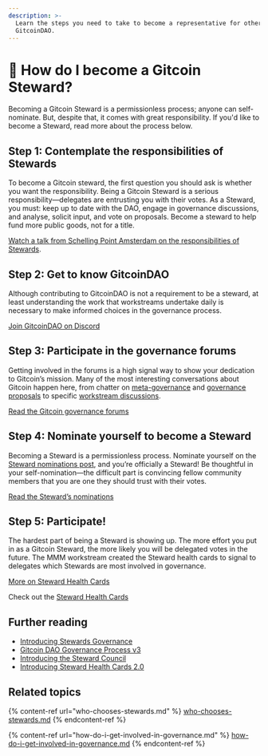 ```yaml
---
description: >-
  Learn the steps you need to take to become a representative for others in
  GitcoinDAO.
---
```


# 🏢 How do I become a Gitcoin Steward?

Becoming a Gitcoin Steward is a permissionless process; anyone can self-nominate. But, despite that, it comes with great responsibility. If you'd like to become a Steward, read more about the process below.

## Step 1: **Contemplate the responsibilities of Stewards**

To become a Gitcoin steward, the first question you should ask is whether you want the responsibility. Being a Gitcoin Steward is a serious responsibility—delegates are entrusting you with their votes. As a Steward, you must: keep up to date with the DAO, engage in governance discussions, and analyse, solicit input, and vote on proposals. Become a steward to help fund more public goods, not for a title.

[Watch a talk from Schelling Point Amsterdam on the responsibilities of Stewards](https://www.youtube.com/watch?v=C\_RYqnZAYnM).

## **Step 2: Get to know GitcoinDAO**

Although contributing to GitcoinDAO is not a requirement to be a steward, at least understanding the work that workstreams undertake daily is necessary to make informed choices in the governance process.

[Join GitcoinDAO on Discord](https://discord.com/invite/uYcVFDchRJ)

## Step 3: Participate in the governance forums

Getting involved in the forums is a high signal way to show your dedication to Gitcoin’s mission. Many of the most interesting conversations about Gitcoin happen here, from chatter on [meta-governance](https://gov.gitcoin.co/c/governance-meta/) and [governance proposals](https://gov.gitcoin.co/c/governance-proposals/) to specific [workstream discussions](https://gov.gitcoin.co/c/workstream-discussion/).

[Read the Gitcoin governance forums](https://gov.gitcoin.co/)

## Step 4: Nominate yourself to become a Steward

Becoming a Steward is a permissionless process. Nominate yourself on the [Steward nominations post](https://gov.gitcoin.co/t/introducing-stewards-governance/41), and you’re officially a Steward! Be thoughtful in your self-nomination—the difficult part is convincing fellow community members that you are one they should trust with their votes.

[Read the Steward’s nominations](https://gov.gitcoin.co/t/introducing-stewards-governance/41)

## **Step 5: Participate!**

The hardest part of being a Steward is showing up. The more effort you put in as a Gitcoin Steward, the more likely you will be delegated votes in the future. The MMM workstream created the Steward health cards to signal to delegates which Stewards are most involved in governance.

[More on Steward Health Cards](https://gov.gitcoin.co/t/introducing-steward-health-cards-2-0/)

Check out the [Steward Health Cards](https://www.daostewards.xyz/)

## Further reading

* [Introducing Stewards Governance](https://gov.gitcoin.co/t/introducing-stewards-governance/41)
* [Gitcoin DAO Governance Process v3](https://gov.gitcoin.co/t/gitcoin-dao-governance-process-v3/)
* [Introducing the Steward Council](https://gov.gitcoin.co/t/introducing-the-steward-council/)
* [Introducing Steward Health Cards 2.0](https://gov.gitcoin.co/t/introducing-steward-health-cards-2-0/)

## Related topics

{% content-ref url="who-chooses-stewards.md" %}
[who-chooses-stewards.md](who-chooses-stewards.md)
{% endcontent-ref %}

{% content-ref url="how-do-i-get-involved-in-governance.md" %}
[how-do-i-get-involved-in-governance.md](how-do-i-get-involved-in-governance.md)
{% endcontent-ref %}
